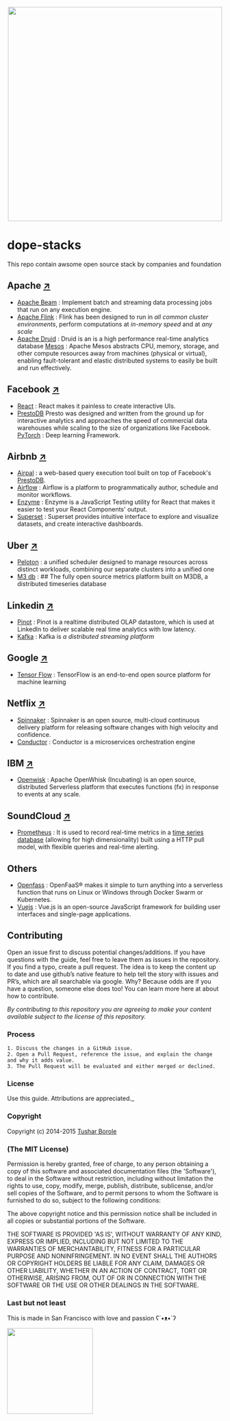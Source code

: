 <p align="center">
  <img width="500" src="https://raw.githubusercontent.com/tushariscoolster/dope-stacks/master/logo.png">
</p>

# dope-stacks
This repo contain awsome open source stack by companies and foundation

## Apache [↗](https://apache.org)

 - [Apache Beam](https://beam.apache.org/) : Implement batch and
   streaming data processing jobs that run on any execution engine.
 - [Apache Flink](https://flink.apache.org/) : Flink has been designed
   to run in _all common cluster environments_, perform computations at
   _in-memory speed_ and at _any scale_  
 - [Apache Druid](http://druid.io/) : Druid is an is a high performance
   real-time analytics database
   [Mesos](http://mesos.apache.org/) : Apache Mesos abstracts CPU, memory, storage, and other compute resources away from machines (physical or virtual), enabling fault-tolerant and elastic distributed systems to easily be built and run effectively.

## Facebook [↗](https://facebook.com)

 - [React](https://reactjs.org/) : React makes it painless to create
   interactive UIs.
 - [PrestoDB](https://prestodb.io/)  Presto was designed and written
   from the ground up for interactive analytics and approaches the speed
   of commercial data warehouses while scaling to the size of
   organizations like Facebook.
   [PyTorch](https://pytorch.org/) : Deep learning Framework.


## Airbnb [↗](https://airbnb.com)

 - [Airpal](https://airbnb.io/airpal/) : a web-based query execution
   tool built on top of Facebook's  [PrestoDB](https://prestodb.io/).
 - [Airflow](https://airflow.apache.org/) : Airflow is a platform to
   programmatically author, schedule and monitor workflows.
 - [Enzyme](https://airbnb.io/enzyme/) : Enzyme is a JavaScript Testing
   utility for React that makes it easier to test your React Components'
   output.
 - [Superset](https://airbnb.io/projects/superset/) : Superset provides
   intuitive interface to explore and visualize datasets, and create
   interactive dashboards.

## Uber [↗](https://uber.com)

 - [Peloton](https://eng.uber.com/peloton/) : a unified scheduler
   designed to manage resources across distinct workloads, combining our
   separate clusters into a unified one
 - [M3 db](https://m3db.io/) : ## The fully open source metrics platform
   built on M3DB, a distributed timeseries database

## Linkedin [↗](https://linkedin.com)

 - [Pinot](https://pinot.apache.org/) : Pinot is a realtime distributed
   OLAP datastore, which is used at LinkedIn to deliver scalable real
   time analytics with low latency.
 - [Kafka](https://kafka.apache.org/) : Kafka is  _a distributed
   streaming platform_

## Google [↗](https://google.com)

 - [Tensor Flow](https://www.tensorflow.org/) : TensorFlow is an
   end-to-end open source platform for machine learning
   
## Netflix [↗](https://netflix.com)

 - [Spinnaker](https://www.spinnaker.io/) : Spinnaker is an open source, multi-cloud continuous delivery platform for releasing software changes with high velocity and confidence.
 - [Conductor](https://netflix.github.io/conductor/) : Conductor is a microservices orchestration engine

## IBM [↗](https://ibm.com)

- [Openwisk](https://openwhisk.apache.org/) : Apache OpenWhisk (Incubating) is an open source, distributed Serverless platform that executes functions (fx) in response to events at any scale.
## SoundCloud [↗](https://soundcloud.com)

 - [Prometheus](https://prometheus.io/) : It is used to record real-time
   metrics in a [time series
   database](https://en.wikipedia.org/wiki/Time_series_database "Time
   series database") (allowing for high dimensionality) built using a
   HTTP pull model, with flexible queries and real-time alerting.

## Others

- [Openfass](https://www.openfaas.com/) :  OpenFaaS® makes it simple to turn anything into a serverless function that runs on Linux or Windows through Docker Swarm or Kubernetes. 
- [Vuejs](https://vuejs.org/) : Vue.js is an open-source JavaScript framework for building user interfaces and single-page applications.

## Contributing

Open an issue first to discuss potential changes/additions. If you have questions with the guide, feel free to leave them as issues in the repository. If you find a typo, create a pull request. The idea is to keep the content up to date and use github’s native feature to help tell the story with issues and PR’s, which are all searchable via google. Why? Because odds are if you have a question, someone else does too! You can learn more here at about how to contribute.

*By contributing to this repository you are agreeing to make your content available subject to the license of this repository.*

### Process
    1. Discuss the changes in a GitHub issue.
    2. Open a Pull Request, reference the issue, and explain the change and why it adds value.
    3. The Pull Request will be evaluated and either merged or declined.

### License

 Use this guide. Attributions are appreciated._

### Copyright

Copyright (c) 2014-2015 [Tushar Borole](http://www.tusharborole.com)

### (The MIT License)
Permission is hereby granted, free of charge, to any person obtaining
a copy of this software and associated documentation files (the
'Software'), to deal in the Software without restriction, including
without limitation the rights to use, copy, modify, merge, publish,
distribute, sublicense, and/or sell copies of the Software, and to
permit persons to whom the Software is furnished to do so, subject to
the following conditions:

The above copyright notice and this permission notice shall be
included in all copies or substantial portions of the Software.

THE SOFTWARE IS PROVIDED 'AS IS', WITHOUT WARRANTY OF ANY KIND,
EXPRESS OR IMPLIED, INCLUDING BUT NOT LIMITED TO THE WARRANTIES OF
MERCHANTABILITY, FITNESS FOR A PARTICULAR PURPOSE AND NONINFRINGEMENT.
IN NO EVENT SHALL THE AUTHORS OR COPYRIGHT HOLDERS BE LIABLE FOR ANY
CLAIM, DAMAGES OR OTHER LIABILITY, WHETHER IN AN ACTION OF CONTRACT,
TORT OR OTHERWISE, ARISING FROM, OUT OF OR IN CONNECTION WITH THE
SOFTWARE OR THE USE OR OTHER DEALINGS IN THE SOFTWARE.

### Last but not least
This is made in San Francisco with love and passion  ʕ´•ᴥ•`ʔ

<a href="../../" target="_blank"><img src="https://upload.wikimedia.org/wikipedia/en/thumb/a/a4/Flag_of_the_United_States.svg/440px-Flag_of_the_United_States.svg.png" height="200"></a>


